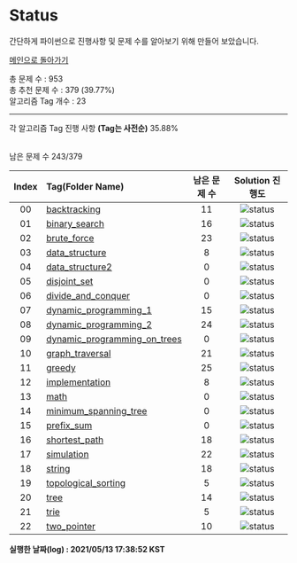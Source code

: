 # Status

간단하게 파이썬으로 진행사항 및 문제 수를 알아보기 위해 만들어 보았습니다.


[메인으로 돌아가기](https://github.com/tony9402/baekjoon)



총 문제 수 : 953  
총 추천 문제 수 : 379 (39.77%)  
알고리즘 Tag 개수 : 23  


<hr>
각 알고리즘 Tag 진행 사항 <b>(Tag는 사전순)</b> 35.88% <br><br>

남은 문제 수 243/379

| Index | Tag(Folder Name) |   남은 문제 수   | Solution 진행도 |
| :--:  | :--------------- |   :----------:   | :------------:  |
| 00 |  [backtracking](./../../tree/main/backtracking) | 11 |![status](https://img.shields.io/badge/-59.26%25-31AE0F) |  
| 01 |  [binary_search](./../../tree/main/binary_search) | 16 |![status](https://img.shields.io/badge/-15.79%25-31AE0F) |  
| 02 |  [brute_force](./../../tree/main/brute_force) | 23 |![status](https://img.shields.io/badge/-23.33%25-31AE0F) |  
| 03 |  [data_structure](./../../tree/main/data_structure) | 8 |![status](https://img.shields.io/badge/-46.67%25-31AE0F) |  
| 04 |  [data_structure2](./../../tree/main/data_structure2) | 0 |![status](https://img.shields.io/badge/-100.00%25-0885CC) |  
| 05 |  [disjoint_set](./../../tree/main/disjoint_set) | 0 |![status](https://img.shields.io/badge/-100.00%25-0885CC) |  
| 06 |  [divide_and_conquer](./../../tree/main/divide_and_conquer) | 0 |![status](https://img.shields.io/badge/-100.00%25-0885CC) |  
| 07 |  [dynamic_programming_1](./../../tree/main/dynamic_programming_1) | 15 |![status](https://img.shields.io/badge/-40.00%25-31AE0F) |  
| 08 |  [dynamic_programming_2](./../../tree/main/dynamic_programming_2) | 24 |![status](https://img.shields.io/badge/-7.69%25-31AE0F) |  
| 09 |  [dynamic_programming_on_trees](./../../tree/main/dynamic_programming_on_trees) | 0 |![status](https://img.shields.io/badge/-100.00%25-0885CC) |  
| 10 |  [graph_traversal](./../../tree/main/graph_traversal) | 21 |![status](https://img.shields.io/badge/-25.00%25-31AE0F) |  
| 11 |  [greedy](./../../tree/main/greedy) | 25 |![status](https://img.shields.io/badge/-3.85%25-31AE0F) |  
| 12 |  [implementation](./../../tree/main/implementation) | 8 |![status](https://img.shields.io/badge/-68.00%25-31AE0F) |  
| 13 |  [math](./../../tree/main/math) | 0 |![status](https://img.shields.io/badge/-100.00%25-0885CC) |  
| 14 |  [minimum_spanning_tree](./../../tree/main/minimum_spanning_tree) | 0 |![status](https://img.shields.io/badge/-100.00%25-0885CC) |  
| 15 |  [prefix_sum](./../../tree/main/prefix_sum) | 0 |![status](https://img.shields.io/badge/-100.00%25-0885CC) |  
| 16 |  [shortest_path](./../../tree/main/shortest_path) | 18 |![status](https://img.shields.io/badge/-0.00%25-DFFD26) |  
| 17 |  [simulation](./../../tree/main/simulation) | 22 |![status](https://img.shields.io/badge/-21.43%25-31AE0F) |  
| 18 |  [string](./../../tree/main/string) | 18 |![status](https://img.shields.io/badge/-5.26%25-31AE0F) |  
| 19 |  [topological_sorting](./../../tree/main/topological_sorting) | 5 |![status](https://img.shields.io/badge/-0.00%25-DFFD26) |  
| 20 |  [tree](./../../tree/main/tree) | 14 |![status](https://img.shields.io/badge/-6.67%25-31AE0F) |  
| 21 |  [trie](./../../tree/main/trie) | 5 |![status](https://img.shields.io/badge/-0.00%25-DFFD26) |  
| 22 |  [two_pointer](./../../tree/main/two_pointer) | 10 |![status](https://img.shields.io/badge/-9.09%25-31AE0F) |  


**실행한 날짜(log) : 2021/05/13 17:38:52 KST**

